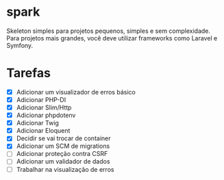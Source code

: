 # spark

Skeleton simples para projetos pequenos, simples e sem complexidade. Para projetos mais grandes, você deve utilizar frameworks como Laravel e Symfony.

# Tarefas

- [x] Adicionar um visualizador de erros básico
- [x] Adicionar PHP-DI
- [x] Adicionar Slim/Http
- [x] Adicionar phpdotenv
- [x] Adicionar Twig
- [x] Adicionar Eloquent
- [x] Decidir se vai trocar de container
- [x] Adicionar um SCM de migrations
- [ ] Adicionar proteção contra CSRF
- [ ] Adicionar um validador de dados
- [ ] Trabalhar na visualização de erros
